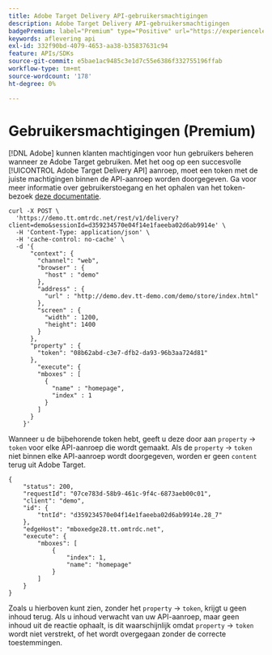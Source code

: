 ```yaml
---
title: Adobe Target Delivery API-gebruikersmachtigingen
description: Adobe Target Delivery API-gebruikersmachtigingen
badgePremium: label="Premium" type="Positive" url="https://experienceleague.adobe.com/docs/target/using/introduction/intro.html?lang=nl-NL#premium newtab=true" tooltip="Zie wat er in Target Premium is opgenomen."
keywords: aflevering api
exl-id: 332f90bd-4079-4653-aa38-b35837631c94
feature: APIs/SDKs
source-git-commit: e5bae1ac9485c3e1d7c55e6386f332755196ffab
workflow-type: tm+mt
source-wordcount: '178'
ht-degree: 0%

---
```


# Gebruikersmachtigingen (Premium)

[!DNL Adobe] kunnen klanten machtigingen voor hun gebruikers beheren wanneer ze Adobe Target gebruiken. Met het oog op een succesvolle [!UICONTROL Adobe Target Delivery API] aanroep, moet een token met de juiste machtigingen binnen de API-aanroep worden doorgegeven. Ga voor meer informatie over gebruikerstoegang en het ophalen van het token-bezoek [deze documentatie](https://experienceleague.adobe.com/docs/target/using/administer/manage-users/enterprise/properties-overview.html?lang=nl-NL).

```
curl -X POST \
  'https://demo.tt.omtrdc.net/rest/v1/delivery?client=demo&sessionId=d359234570e04f14e1faeeba02d6ab9914e' \
  -H 'Content-Type: application/json' \
  -H 'cache-control: no-cache' \
  -d '{
      "context": {
        "channel": "web",
        "browser" : {
          "host" : "demo"
        },
        "address" : {
          "url" : "http://demo.dev.tt-demo.com/demo/store/index.html"
        },
        "screen" : {
          "width" : 1200,
          "height": 1400
        }
      },
      "property" : {
        "token": "08b62abd-c3e7-dfb2-da93-96b3aa724d81"
      },
        "execute": {
        "mboxes" : [
          {
            "name" : "homepage",
            "index" : 1
          }
        ]
      }
    }'
```

Wanneer u de bijbehorende token hebt, geeft u deze door aan `property` -> `token` voor elke API-aanroep die wordt gemaakt. Als de `property` -> `token` niet binnen elke API-aanroep wordt doorgegeven, worden er geen `content` terug uit Adobe Target.

```
{
    "status": 200,
    "requestId": "07ce783d-58b9-461c-9f4c-6873aeb00c01",
    "client": "demo",
    "id": {
        "tntId": "d359234570e04f14e1faeeba02d6ab9914e.28_7"
    },
    "edgeHost": "mboxedge28.tt.omtrdc.net",
    "execute": {
        "mboxes": [
            {
                "index": 1,
                "name": "homepage"
            }
        ]
    }
}
```

Zoals u hierboven kunt zien, zonder het `property` -> `token`, krijgt u geen inhoud terug. Als u inhoud verwacht van uw API-aanroep, maar geen inhoud uit de reactie ophaalt, is dit waarschijnlijk omdat  `property` -> `token` wordt niet verstrekt, of het wordt overgegaan zonder de correcte toestemmingen.
